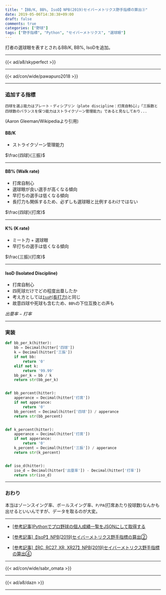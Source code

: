 ```yaml
---
title: "【BB/K, BB%, IsoD】NPB(2019)セイバーメトリクス野手指標の算出③"
date: 2019-05-06T14:38:38+09:00
draft: false
comments: true
categories: ["野球"]
tags: ["野手指標", "Python", "セイバーメトリクス", "選球眼"]
---
```


打者の選球眼を表すとされるBB/K, BB%, IsoDを追加。

<!--more-->

---

{{< ad/a8/skyperfect >}}

---

{{< ad/con/wide/pawapuro2018 >}}

---

### 追加する指標

`四球を選ぶ能力はプレート・ディシプリン（plate discipline：打席自制心）」「三振数と四球数のバランスを保つ能力はストライクゾーン管理能力」であると見なしており...`

(Aaron Gleeman/Wikipediaより引用)

#### BB/K

- ストライクゾーン管理能力

$\frac{四球}{三振}$

---

#### BB% (Walk rate)

- 打席自制心
- 選球眼が良い選手が高くなる傾向
- 早打ちの選手は低くなる傾向
- 長打力も関係するため、必ずしも選球眼と比例するわけではない

$\frac{四球}{打席}$

---

#### K% (K rate)

- ミート力 + 選球眼
- 早打ちの選手は低くなる傾向

$\frac{三振}{打席}$

---

#### IsoD (Isolated Discipline)

- 打席自制心
- 四死球だけでどの程度出塁したか
- 考え方としては[`IsoP`(長打力)](https://www.ted027.com/post/sabr-hit-isop#isop-iso-isolated-power)と同じ
- 故意四球や死球も含むため、`BB%`の下位互換との声も

$出塁率 - 打率$

---

### 実装

```py:sabr.py
def bb_per_k(hitter):
    bb = Decimal(hitter['四球'])
    k = Decimal(hitter['三振'])
    if not bb:
        return '0'
    elif not k:
        return '99.99'
    bb_per_k = bb / k
    return str(bb_per_k)


def bb_percent(hitter):
    apperance = Decimal(hitter['打席'])
    if not apperance:
        return '0'
    bb_percent = Decimal(hitter['四球']) / apperance
    return str(bb_percent)


def k_percent(hitter):
    apperance = Decimal(hitter['打席'])
    if not apperance:
        return '0'
    k_percent = Decimal(hitter['三振']) / apperance
    return str(k_percent)


def iso_d(hitter):
    iso_d = Decimal(hitter['出塁率']) - Decimal(hitter['打率'])
    return str(iso_d)
```

---

### おわり

本当はゾーンスイング率、ボールスイング率、`P/PA`(打席あたり投球数)なんかも出せるといいんですが、データを取るのが大変。

---

- [[参考記事]Pythonでプロ野球の個人成績一覧をJSONにして取得する](https://www.ted027.com/post/python-personal-records)

- [[参考記事]【IsoP】NPB(2019)セイバーメトリクス野手指標の算出②](https://www.ted027.com/post/sabr-hit-isop)

- [[参考記事]【RC, RC27, XR, XR27】NPB(2019)セイバーメトリクス野手指標の算出④](https://www.ted027.com/post/sabr-hit-rc)

---

{{< ad/con/wide/sabr_omata >}}

---

{{< ad/a8/dazn >}}

---
